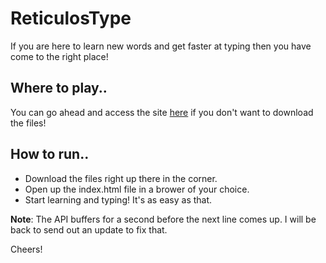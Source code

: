 # ReticulosType

If you are here to learn new words and get faster at typing then you have come to the right place!

## Where to play..

You can go ahead and access the site [here](http://trevor--marshall.com/reticulos-type/typing-index.html "Live code") if you don't want to download the files!

## How to run..

-   Download the files right up there in the corner.
-   Open up the index.html file in a brower of your choice.
-   Start learning and typing! It's as easy as that.

**Note**: The API buffers for a second before the next line comes up. I will be back to send out an update to fix that.

Cheers!
